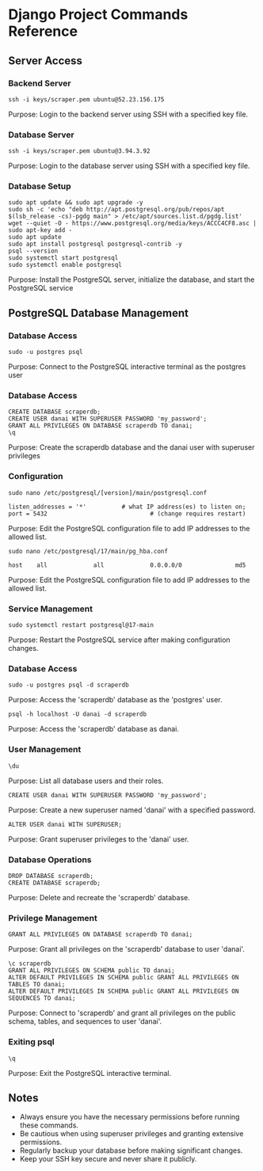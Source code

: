 # Django Project Commands Reference

## Server Access

### Backend Server

```
ssh -i keys/scraper.pem ubuntu@52.23.156.175
```

Purpose: Login to the backend server using SSH with a specified key file.

### Database Server

```
ssh -i keys/scraper.pem ubuntu@3.94.3.92
```

Purpose: Login to the database server using SSH with a specified key file.

### Database Setup

```
sudo apt update && sudo apt upgrade -y
sudo sh -c 'echo "deb http://apt.postgresql.org/pub/repos/apt $(lsb_release -cs)-pgdg main" > /etc/apt/sources.list.d/pgdg.list'
wget --quiet -O - https://www.postgresql.org/media/keys/ACCC4CF8.asc | sudo apt-key add -
sudo apt update
sudo apt install postgresql postgresql-contrib -y
psql --version
sudo systemctl start postgresql
sudo systemctl enable postgresql
```

Purpose: Install the PostgreSQL server, initialize the database, and start the PostgreSQL service

## PostgreSQL Database Management

### Database Access

```
sudo -u postgres psql
```

Purpose: Connect to the PostgreSQL interactive terminal as the postgres user

### Database Access

```
CREATE DATABASE scraperdb;
CREATE USER danai WITH SUPERUSER PASSWORD 'my_password';
GRANT ALL PRIVILEGES ON DATABASE scraperdb TO danai;
\q
```

Purpose: Create the scraperdb database and the danai user with superuser privileges

### Configuration

```
sudo nano /etc/postgresql/[version]/main/postgresql.conf
```

```
listen_addresses = '*'          # what IP address(es) to listen on;
port = 5432                             # (change requires restart)
```

Purpose: Edit the PostgreSQL configuration file to add IP addresses to the allowed list.

```
sudo nano /etc/postgresql/17/main/pg_hba.conf
```

```
host    all             all             0.0.0.0/0               md5
```

Purpose: Edit the PostgreSQL configuration file to add IP addresses to the allowed list.

### Service Management

```
sudo systemctl restart postgresql@17-main
```

Purpose: Restart the PostgreSQL service after making configuration changes.

### Database Access

```
sudo -u postgres psql -d scraperdb
```

Purpose: Access the 'scraperdb' database as the 'postgres' user.

```
psql -h localhost -U danai -d scraperdb
```

Purpose: Access the 'scraperdb' database as danai.

### User Management

```
\du
```

Purpose: List all database users and their roles.

```
CREATE USER danai WITH SUPERUSER PASSWORD 'my_password';
```

Purpose: Create a new superuser named 'danai' with a specified password.

```
ALTER USER danai WITH SUPERUSER;
```

Purpose: Grant superuser privileges to the 'danai' user.

### Database Operations

```
DROP DATABASE scraperdb;
CREATE DATABASE scraperdb;
```

Purpose: Delete and recreate the 'scraperdb' database.

### Privilege Management

```
GRANT ALL PRIVILEGES ON DATABASE scraperdb TO danai;
```

Purpose: Grant all privileges on the 'scraperdb' database to user 'danai'.

```
\c scraperdb
GRANT ALL PRIVILEGES ON SCHEMA public TO danai;
ALTER DEFAULT PRIVILEGES IN SCHEMA public GRANT ALL PRIVILEGES ON TABLES TO danai;
ALTER DEFAULT PRIVILEGES IN SCHEMA public GRANT ALL PRIVILEGES ON SEQUENCES TO danai;
```

Purpose: Connect to 'scraperdb' and grant all privileges on the public schema, tables, and sequences to user 'danai'.

### Exiting psql

```
\q
```

Purpose: Exit the PostgreSQL interactive terminal.

## Notes

- Always ensure you have the necessary permissions before running these commands.
- Be cautious when using superuser privileges and granting extensive permissions.
- Regularly backup your database before making significant changes.
- Keep your SSH key secure and never share it publicly.
